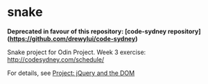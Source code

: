 snake
=====

**Deprecated in favour of this repository: [code-sydney repository] (https://github.com/drewylui/code-sydney)**

Snake project for Odin Project. Week 3 exercise: http://codesydney.com/schedule/

For details, see [Project: jQuery and the DOM](http://www.theodinproject.com/javascript-and-jquery/jquery-and-the-dom)
